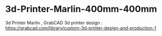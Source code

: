 # 3d-Printer-Marlin-400mm-400mm
3d Printer Marlin , GrabCAD 3d printer design : https://grabcad.com/library/custom-3d-printer-design-and-production-1
